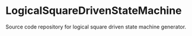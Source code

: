 # LogicalSquareDrivenStateMachine

Source code repository for logical square driven state machine generator.
